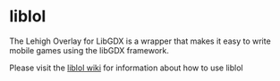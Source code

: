 liblol
======

The Lehigh Overlay for LibGDX is a wrapper that makes it easy to write mobile games using the libGDX framework.

Please visit the [liblol wiki](http://github.com/mfs409/liblol/wiki) for information about how to use liblol
